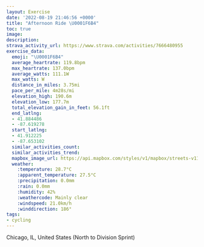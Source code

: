```yaml
---
layout: Exercise
date: '2022-08-19 21:46:56 +0000'
title: "Afternoon Ride \U0001F6B4"
toc: true
image:
description:
strava_activity_url: https://www.strava.com/activities/7666480955
exercise_data:
  emoji: "\U0001F6B4"
  average_heartrate: 119.8bpm
  max_heartrate: 137.0bpm
  average_watts: 111.1W
  max_watts: W
  distance_in_miles: 3.75mi
  pace_per_mile: 4m28s/mi
  elevation_high: 190.6m
  elevation_low: 177.7m
  total_elevation_gain_in_feet: 56.1ft
  end_latlng:
  - 41.884486
  - -87.619278
  start_latlng:
  - 41.912225
  - -87.653102
  similar_activities_count:
  similar_activities_trend:
  mapbox_image_url: https://api.mapbox.com/styles/v1/mapbox/streets-v11/static/path-5+787af2-1.0(k~x~F%7Cv~uORBFE%7C%40EBIC%7D%40BeBCOCeA%40QCaCJm%40FQTWdAcBh%40c%40%40G%5Ca%40b%40%7B%40hAgBf%40g%40FWHOEIRSXm%40d%40u%40%60%40e%40T%5D%60%40g%40xA_Ch%40u%40DOT%5BREVm%40j%40m%40%3FIj%40_AP_%40%60%40e%40lDcG%7CAaCP%5B%5Cg%40RSRc%40b%40m%40r%40mAn%40u%40HEPOTg%40RUh%40u%40Rm%40RYz%40aA%3FOLc%40d%40u%40Fq%40AU%40yCCmBWyBAg%40DiACu%40%3FoEDQ%40QGmBB%5DDGNDHCf%40VTCXFJ%3FPFP%40NEfBEPB%5CAv%40B%60%40IX%40x%40ExAS%3FDH%3F%7CBOLBbBOtA%40RBl%40EfBCvDALBL%3Fx%40H%60%40%3FRBnBSnA%40n%40Kn%40BJDj%40GL%40d%40CLC%60DMLFh%40DFEZCHBZD%60BKj%40Dv%40EtBBd%40ELDXC%60%40Dt%40Cr%40%40%60AA%5CDNAVI%60%40A%60%40ERDBHP%3FEFJBBF%60%40PMwA%60Ev%40dA%5BXRZBFYFGFFTEH%40EET%3FVEEB%40M%5CBLHl%40Aj%40WRJDCl%40FNN%40MFBHCNKFKFA%40%5CFADJJBBGDsE%3FFi%40FA%5BP%5DDESQSCVWEEQ%3F_%40e%40o%40eA%5Bu%40AgAKBr%40e%40AIZELQrAYSn%40WDQcC%3F%5D%40Y%3Fq%40H%7B%40A_%40%40y%40HOEw%40Ds%40AGDSGK%3FQQES%40a%40CfAY%40%5DAYKgAQQOg%40t%40e%40C%5BH_%40AQFI%3FGLu%40IOWIEOCMBu%40G%5DBo%40AKCOIII%40AOBu%40RUCKEOMy%40Cu%40FUDC%40QD%40%3FIDC%3FKMaAGOA_%40H%5B%40cAJ_%40L%3Fd%40JP%3FNL%5EA%40EJIF%40DCV%40%40ESg%40HFNXPUNIBGLm%40B%5D%3Fc%40H%7B%40Ek%40IqCIw%40GyBCIECD%40FGJQ%3FTFJ%3FIJKBCD%3F%40K),pin-s-s+e5b22e(-87.65311,41.91222),pin-s-f+89ae00(-87.61927999999997,41.88448)/auto/800x800?access_token=pk.eyJ1Ijoiam9zaGJlY2ttYW4iLCJhIjoiY205eWR2aDd1MWZ6djJrbXc4a3M0bWZleiJ9.XiG9OWkNcZk2QzjJbxLB4A
  weather:
    :temperature: 28.7°C
    :apparent_temperature: 27.5°C
    :precipitation: 0.0mm
    :rain: 0.0mm
    :humidity: 42%
    :weathercode: Mainly clear
    :windspeed: 21.0km/h
    :winddirection: 186°
tags:
- cycling
---
```

Chicago, IL, United States (North to Division Sprint)
